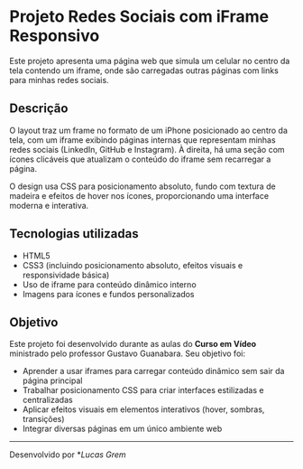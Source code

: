 # Projeto Redes Sociais com iFrame Responsivo

Este projeto apresenta uma página web que simula um celular no centro da tela contendo um iframe, onde são carregadas outras páginas com links para minhas redes sociais.

## Descrição

O layout traz um frame no formato de um iPhone posicionado ao centro da tela, com um iframe exibindo páginas internas que representam minhas redes sociais (LinkedIn, GitHub e Instagram). À direita, há uma seção com ícones clicáveis que atualizam o conteúdo do iframe sem recarregar a página.

O design usa CSS para posicionamento absoluto, fundo com textura de madeira e efeitos de hover nos ícones, proporcionando uma interface moderna e interativa.

## Tecnologias utilizadas

- HTML5
- CSS3 (incluindo posicionamento absoluto, efeitos visuais e responsividade básica)
- Uso de iframe para conteúdo dinâmico interno
- Imagens para ícones e fundos personalizados

## Objetivo

Este projeto foi desenvolvido durante as aulas do **Curso em Vídeo** ministrado pelo professor Gustavo Guanabara. Seu objetivo foi:

- Aprender a usar iframes para carregar conteúdo dinâmico sem sair da página principal
- Trabalhar posicionamento CSS para criar interfaces estilizadas e centralizadas
- Aplicar efeitos visuais em elementos interativos (hover, sombras, transições)
- Integrar diversas páginas em um único ambiente web
  
---

Desenvolvido por **Lucas Grem*
